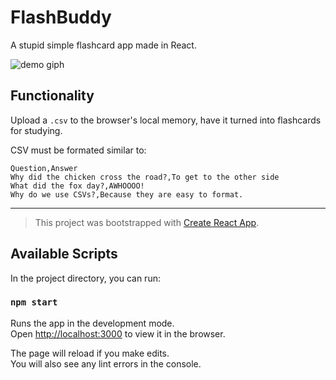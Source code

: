 # FlashBuddy
A stupid simple flashcard app made in React.

![demo giph](https://media.giphy.com/media/hWj0O2H8ROHCeXh5YS/giphy.gif)

## Functionality
Upload a `.csv` to the browser's local memory, have it turned into flashcards for studying.

CSV must be formated similar to:

``` csv
Question,Answer
Why did the chicken cross the road?,To get to the other side
What did the fox day?,AWHOOOO!
Why do we use CSVs?,Because they are easy to format.

```

---------
> This project was bootstrapped with [Create React App](https://github.com/facebook/create-react-app).

## Available Scripts

In the project directory, you can run:

### `npm start`

Runs the app in the development mode.<br>
Open [http://localhost:3000](http://localhost:3000) to view it in the browser.

The page will reload if you make edits.<br>
You will also see any lint errors in the console.

